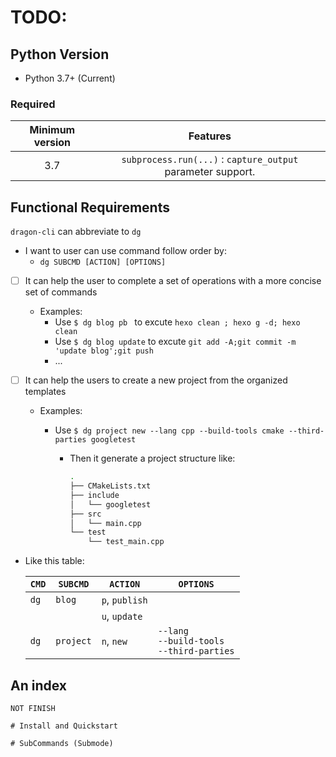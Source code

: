 # **TODO**:

## Python Version

- Python 3.7+ (Current)

### Required

| Minimum version |                           Features                           |
| :-------------: | :----------------------------------------------------------: |
|       3.7       | `subprocess.run(...)` : `capture_output`  parameter support. |


## Functional Requirements 

`dragon-cli` can abbreviate to `dg`
- I want to user can use command follow order by:
  - `dg SUBCMD [ACTION] [OPTIONS]`

- [ ] It can help the user to complete a set of operations with a more concise set of commands

  - Examples:
    - Use `$ dg blog pb ` to excute `hexo clean ; hexo g -d; hexo clean `
    - Use `$ dg blog update` to excute  `git add -A;git commit -m 'update blog';git push`
    - ...

- [ ] It can help the users to create a new project from the organized templates

  - Examples:

    - Use `$ dg project new --lang cpp --build-tools cmake --third-parties googletest`

      - Then it generate a project structure like:

        ```bash
        .
        ├── CMakeLists.txt
        ├── include
        │   └── googletest
        ├── src
        │   └── main.cpp
        └── test
            └── test_main.cpp
        ```

- Like this table:

  |`CMD`|`SUBCMD`|`ACTION`|`OPTIONS`|
  |---|---|---|---|
  |`dg`| `blog` | `p`,  `publish` | |
  ||  | `u`,  `update`| |
  |`dg`| `project` | `n`, `new` | `--lang`<br> `--build-tools`<br> `--third-parties`|

## An index
```
NOT FINISH

# Install and Quickstart

# SubCommands (Submode)

```
